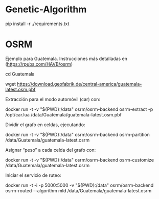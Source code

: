 # Genetic-Algorithm

pip install -r ./requirements.txt

# OSRM 
Ejemplo para Guatemala. Instrucciones más detalladas en (https://rpubs.com/HAVB/osrm)

cd Guatemala

wget https://download.geofabrik.de/central-america/guatemala-latest.osm.pbf

Extracción para el modo automóvil (car) con:

docker run -t -v "${PWD}:/data" osrm/osrm-backend osrm-extract -p /opt/car.lua /data/Guatemala/guatemala-latest.osm.pbf

Dividir el grafo en celdas, ejecutando:

docker run -t -v "${PWD}:/data" osrm/osrm-backend osrm-partition /data/Guatemala/guatemala-latest.osrm

Asignar “peso” a cada celda del grafo con:

docker run -t -v "${PWD}:/data" osrm/osrm-backend osrm-customize /data/Guatemala/guatemala-latest.osrm

Iniciar el servicio de ruteo:

docker run -t -i -p 5000:5000 -v "${PWD}:/data" osrm/osrm-backend osrm-routed --algorithm mld /data/Guatemala/guatemala-latest.osrm